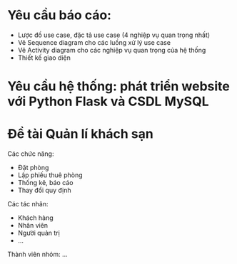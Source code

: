 

# Yêu cầu báo cáo:
- Lược đồ use case, đặc tả use case (4 nghiệp vụ quan trọng nhất)
- Vẽ Sequence diagram cho các luồng xử lý use case
- Vẽ Activity diagram cho các nghiệp vụ quan trọng của hệ thống
- Thiết kế giao diện

# Yêu cầu hệ thống: phát triển website với Python Flask và CSDL MySQL

# Đề tài  Quản lí khách sạn

Các chức năng:
- Đặt phòng
- Lập phiếu thuê phòng
- Thống kê, báo cáo
- Thay đổi quy định

Các tác nhân:
- Khách hàng
- Nhân viên
- Người quản trị
- ...

Thành viên nhóm:
...



